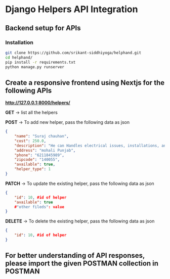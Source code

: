 # Django Helpers API Integration

## Backend setup for APIs

### Installation

   ```bash
   git clone https://github.com/srikant-siddhiyoga/helphand.git
   cd helphand/
   pip install -r requirements.txt
   python manage.py runserver 
```
## Create a responsive frontend using **Nextjs** for the following APIs

**http://127.0.0.1:8000/helpers/** 

**GET** -> list all the helpers

**POST** -> To add new helper,
pass the following data as json

```json
{
    "name": "Suraj chauhan",
    "cost": 250.0,
    "description": "He can Handles electrical issues, installations, and repairs.",
    "address": "mohali Punjab",
    "phone": "6211845989",
    "zipcode": "140055",
    "available": true,
    "helper_type": 1
}
```

**PATCH** -> To update the existing helper,
pass the  following data as json

```json
{
    "id": 10, #id of helper
    "available": true
    #"other fileds": value
}
```

**DELETE** -> To delete the existing helper,
pass the  following data as json

```json
{
    "id": 10, #id of helper
}
```


## For better understanding of API responses, please import the given POSTMAN collection in POSTMAN


